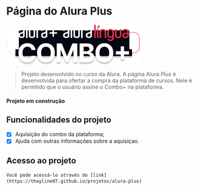 # Página do Alura Plus

<img src="imagens/Combo.png" align="center">

> Projeto desenvolvido no curso da Alura. A página Alura Plus é desenvolvida para ofertar a compra da plataforma de cursos. Nele é permitido que o usuário assine o Combo+ na plataforma.

#### Projeto em construção


## Funcionalidades do projeto

- [x] Aquisição do combo da plataforma;
- [x] Ajuda com outras informações sobre a aquisiçao.

## Acesso ao projeto 
    Você pode acessá-lo através do [link](https://thayline07.github.io/projetos/alura-plus)